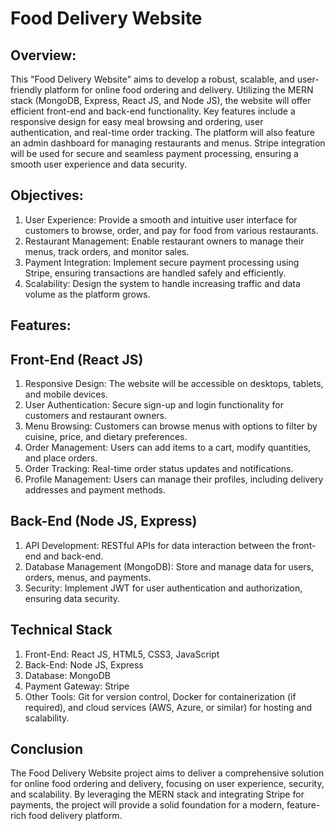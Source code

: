 # Food Delivery Website
## Overview:
This "Food Delivery Website" aims to develop a robust, scalable, and user-friendly platform for online food ordering and delivery. Utilizing the MERN stack (MongoDB, Express, React JS, and Node JS), the website will offer efficient front-end and back-end functionality. Key features include a responsive design for easy meal browsing and ordering, user authentication, and real-time order tracking. The platform will also feature an admin dashboard for managing restaurants and menus. Stripe integration will be used for secure and seamless payment processing, ensuring a smooth user experience and data security.

## Objectives:
1. User Experience: Provide a smooth and intuitive user interface for customers to browse, order, and pay for food from various restaurants.
2. Restaurant Management: Enable restaurant owners to manage their menus, track orders, and monitor sales.
3. Payment Integration: Implement secure payment processing using Stripe, ensuring transactions are handled safely and efficiently.
4. Scalability: Design the system to handle increasing traffic and data volume as the platform grows.

## Features:
## Front-End (React JS)
1. Responsive Design: The website will be accessible on desktops, tablets, and mobile devices.
2. User Authentication: Secure sign-up and login functionality for customers and restaurant owners.
3. Menu Browsing: Customers can browse menus with options to filter by cuisine, price, and dietary preferences.
4. Order Management: Users can add items to a cart, modify quantities, and place orders.
5. Order Tracking: Real-time order status updates and notifications.
6. Profile Management: Users can manage their profiles, including delivery addresses and payment methods.

## Back-End (Node JS, Express)
1. API Development: RESTful APIs for data interaction between the front-end and back-end.
2. Database Management (MongoDB): Store and manage data for users, orders, menus, and payments.
3. Security: Implement JWT for user authentication and authorization, ensuring data security.

## Technical Stack
1. Front-End: React JS, HTML5, CSS3, JavaScript
2. Back-End: Node JS, Express
3. Database: MongoDB
4. Payment Gateway: Stripe
5. Other Tools: Git for version control, Docker for containerization (if required), and cloud services (AWS, Azure, or similar) for hosting and scalability.

## Conclusion
The Food Delivery Website project aims to deliver a comprehensive solution for online food ordering and delivery, focusing on user experience, security, and scalability. By leveraging the MERN stack and integrating Stripe for payments, the project will provide a solid foundation for a modern, feature-rich food delivery platform.
